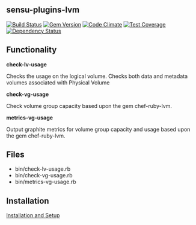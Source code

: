 ## sensu-plugins-lvm

[![Build Status](https://travis-ci.org/sensu-plugins/sensu-plugins-lvm.svg?branch=master)](https://travis-ci.org/sensu-plugins/sensu-plugins-lvm)
[![Gem Version](https://badge.fury.io/rb/sensu-plugins-lvm.svg)](http://badge.fury.io/rb/sensu-plugins-lvm)
[![Code Climate](https://codeclimate.com/github/sensu-plugins/sensu-plugins-lvm/badges/gpa.svg)](https://codeclimate.com/github/sensu-plugins/sensu-plugins-lvm)
[![Test Coverage](https://codeclimate.com/github/sensu-plugins/sensu-plugins-lvm/badges/coverage.svg)](https://codeclimate.com/github/sensu-plugins/sensu-plugins-lvm)
[![Dependency Status](https://gemnasium.com/sensu-plugins/sensu-plugins-lvm.svg)](https://gemnasium.com/sensu-plugins/sensu-plugins-lvm)

## Functionality

**check-lv-usage**

Checks the usage on the logical volume.  Checks both data and metadata volumes associated with Physical Volume

**check-vg-usage**

Check volume group capacity based upon the gem chef-ruby-lvm.

**metrics-vg-usage**

Output graphite metrics for volume group capacity and usage based upon the gem chef-ruby-lvm.


## Files
 * bin/check-lv-usage.rb
 * bin/check-vg-usage.rb
 * bin/metrics-vg-usage.rb

## Installation

[Installation and Setup](http://sensu-plugins.io/docs/installation_instructions.html)
